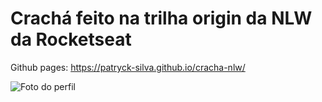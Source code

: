 # Crachá feito na trilha origin da NLW da Rocketseat
Github pages: https://patryck-silva.github.io/cracha-nlw/
<div>
<img id="img"src="https://cdn.discordapp.com/attachments/807137496873566231/973392431808647208/unknown.png"alt="Foto do perfil"/>
 </div>
